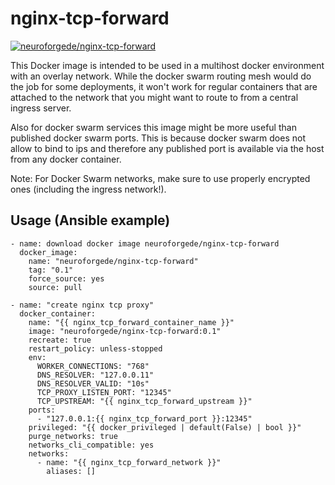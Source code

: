 # nginx-tcp-forward

[![neuroforgede/nginx-tcp-forward](https://img.shields.io/docker/pulls/neuroforgede/nginx-tcp-forward)](https://hub.docker.com/r/neuroforgede/nginx-tcp-forward)

This Docker image is intended to be used in a multihost docker environment with an overlay network.
While the docker swarm routing mesh would do the job for some deployments,
it won't work for regular containers that are attached to the network that
you might want to route to from a central ingress server.

Also for docker swarm services this image might be more useful
than published docker swarm ports. This is because docker swarm does not allow
to bind to ips and therefore any published port is available via the host from
any docker container.

Note: For Docker Swarm networks, make sure to use properly encrypted ones (including the ingress network!).
## Usage (Ansible example)

```
- name: download docker image neuroforgede/nginx-tcp-forward
  docker_image:
    name: "neuroforgede/nginx-tcp-forward"
    tag: "0.1"
    force_source: yes
    source: pull

- name: "create nginx tcp proxy"
  docker_container:
    name: "{{ nginx_tcp_forward_container_name }}"
    image: "neuroforgede/nginx-tcp-forward:0.1"
    recreate: true
    restart_policy: unless-stopped
    env:
      WORKER_CONNECTIONS: "768"
      DNS_RESOLVER: "127.0.0.11"
      DNS_RESOLVER_VALID: "10s"
      TCP_PROXY_LISTEN_PORT: "12345"
      TCP_UPSTREAM: "{{ nginx_tcp_forward_upstream }}"
    ports:
      - "127.0.0.1:{{ nginx_tcp_forward_port }}:12345"
    privileged: "{{ docker_privileged | default(False) | bool }}"
    purge_networks: true
    networks_cli_compatible: yes
    networks:
      - name: "{{ nginx_tcp_forward_network }}"
        aliases: []
```